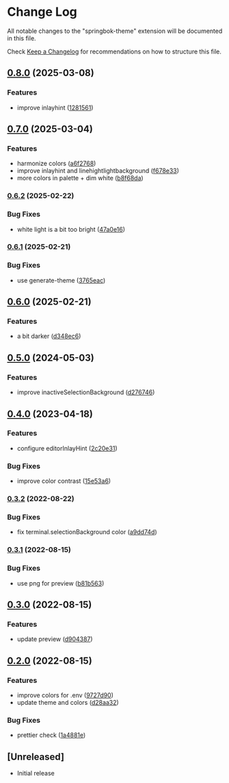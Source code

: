 # Change Log

All notable changes to the "springbok-theme" extension will be documented in this file.

Check [Keep a Changelog](http://keepachangelog.com/) for recommendations on how to structure this file.

## [0.8.0](https://www.github.com/christophehurpeau/springbok-vscode-theme/compare/v0.7.0...v0.8.0) (2025-03-08)


### Features

* improve inlayhint ([1281561](https://www.github.com/christophehurpeau/springbok-vscode-theme/commit/12815616bbca12d6ef2d33e7e1426c1babe61377))

## [0.7.0](https://www.github.com/christophehurpeau/springbok-vscode-theme/compare/v0.6.2...v0.7.0) (2025-03-04)


### Features

* harmonize colors ([a6f2768](https://www.github.com/christophehurpeau/springbok-vscode-theme/commit/a6f2768de4c69b626d304444db4aeb4e1bd00cb7))
* improve inlayhint and linehightlightbackground ([f678e33](https://www.github.com/christophehurpeau/springbok-vscode-theme/commit/f678e33e676aa7893e31dd972aebad0f2e1e874c))
* more colors in palette + dim white ([b8f68da](https://www.github.com/christophehurpeau/springbok-vscode-theme/commit/b8f68dac8ddea0836a53fc808fa8155eb8a41d00))

### [0.6.2](https://www.github.com/christophehurpeau/springbok-vscode-theme/compare/v0.6.1...v0.6.2) (2025-02-22)


### Bug Fixes

* white light is a bit too bright ([47a0e16](https://www.github.com/christophehurpeau/springbok-vscode-theme/commit/47a0e1688ae19ab7f28b43ea866641029c60809c))

### [0.6.1](https://www.github.com/christophehurpeau/springbok-vscode-theme/compare/v0.6.0...v0.6.1) (2025-02-21)


### Bug Fixes

* use generate-theme ([3765eac](https://www.github.com/christophehurpeau/springbok-vscode-theme/commit/3765eacdbc5abccae13bdc875617e10c6c024061))

## [0.6.0](https://www.github.com/christophehurpeau/springbok-vscode-theme/compare/v0.5.0...v0.6.0) (2025-02-21)


### Features

* a bit darker ([d348ec6](https://www.github.com/christophehurpeau/springbok-vscode-theme/commit/d348ec6cf5ddefd4eddbf045d435a24e000f7f79))

## [0.5.0](https://www.github.com/christophehurpeau/springbok-vscode-theme/compare/v0.4.0...v0.5.0) (2024-05-03)


### Features

* improve inactiveSelectionBackground ([d276746](https://www.github.com/christophehurpeau/springbok-vscode-theme/commit/d276746a8aa018db49e061baf0918dea1d073c64))

## [0.4.0](https://www.github.com/christophehurpeau/springbok-vscode-theme/compare/v0.3.2...v0.4.0) (2023-04-18)


### Features

* configure editorInlayHint ([2c20e31](https://www.github.com/christophehurpeau/springbok-vscode-theme/commit/2c20e31b0e4116a9c74259e68a7dd00dacd45c46))


### Bug Fixes

* improve color contrast ([15e53a6](https://www.github.com/christophehurpeau/springbok-vscode-theme/commit/15e53a65aa0e8a1a0719b25a329fb0e47ded0f40))

### [0.3.2](https://www.github.com/christophehurpeau/springbok-vscode-theme/compare/v0.3.1...v0.3.2) (2022-08-22)


### Bug Fixes

* fix terminal.selectionBackground color ([a9dd74d](https://www.github.com/christophehurpeau/springbok-vscode-theme/commit/a9dd74dcb306091414ad4b623e81f2f0ec7e5495))

### [0.3.1](https://www.github.com/christophehurpeau/springbok-vscode-theme/compare/v0.3.0...v0.3.1) (2022-08-15)


### Bug Fixes

* use png for preview ([b81b563](https://www.github.com/christophehurpeau/springbok-vscode-theme/commit/b81b563d68c59d6913e04c4bdaa2d1a58db118a3))

## [0.3.0](https://www.github.com/christophehurpeau/springbok-vscode-theme/compare/v0.2.0...v0.3.0) (2022-08-15)


### Features

* update preview ([d904387](https://www.github.com/christophehurpeau/springbok-vscode-theme/commit/d9043878bfa57d6da4a5877e2a8f968974985fd0))

## [0.2.0](https://www.github.com/christophehurpeau/springbok-vscode-theme/compare/v0.1.6...v0.2.0) (2022-08-15)


### Features

* improve colors for .env ([9727d90](https://www.github.com/christophehurpeau/springbok-vscode-theme/commit/9727d9073d4675edbd039d0ecf82b6700821ee62))
* update theme and colors ([d28aa32](https://www.github.com/christophehurpeau/springbok-vscode-theme/commit/d28aa32843469dce269d65dfb50b4688bfff4ab9))


### Bug Fixes

* prettier check ([1a4881e](https://www.github.com/christophehurpeau/springbok-vscode-theme/commit/1a4881e4ade0da62f7b99f17b840c293b36a148c))

## [Unreleased]

- Initial release
